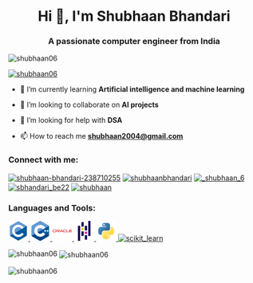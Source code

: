 <h1 align="center">Hi 👋, I'm Shubhaan Bhandari</h1>
<h3 align="center">A passionate computer engineer from India</h3>

<p align="left"> <img src="https://komarev.com/ghpvc/?username=shubhaan06&label=Profile%20views&color=0e75b6&style=flat" alt="shubhaan06" /> </p>

<p align="left"> <a href="https://github.com/ryo-ma/github-profile-trophy"><img src="https://github-profile-trophy.vercel.app/?username=shubhaan06" alt="shubhaan06" /></a> </p>

- 🌱 I’m currently learning **Artificial intelligence and machine learning**

- 👯 I’m looking to collaborate on **AI projects**

- 🤝 I’m looking for help with **DSA**

- 📫 How to reach me **shubhaan2004@gmail.com**

<h3 align="left">Connect with me:</h3>
<p align="left">
<a href="https://linkedin.com/in/shubhaan-bhandari-238710255" target="blank"><img align="center" src="https://raw.githubusercontent.com/rahuldkjain/github-profile-readme-generator/master/src/images/icons/Social/linked-in-alt.svg" alt="shubhaan-bhandari-238710255" height="30" width="40" /></a>
<a href="https://kaggle.com/shubhaanbhandari" target="blank"><img align="center" src="https://raw.githubusercontent.com/rahuldkjain/github-profile-readme-generator/master/src/images/icons/Social/kaggle.svg" alt="shubhaanbhandari" height="30" width="40" /></a>
<a href="https://instagram.com/_shubhaan_6" target="blank"><img align="center" src="https://raw.githubusercontent.com/rahuldkjain/github-profile-readme-generator/master/src/images/icons/Social/instagram.svg" alt="_shubhaan_6" height="30" width="40" /></a>
<a href="https://www.hackerrank.com/sbhandari_be22" target="blank"><img align="center" src="https://raw.githubusercontent.com/rahuldkjain/github-profile-readme-generator/master/src/images/icons/Social/hackerrank.svg" alt="sbhandari_be22" height="30" width="40" /></a>
<a href="https://www.leetcode.com/shubhaan" target="blank"><img align="center" src="https://raw.githubusercontent.com/rahuldkjain/github-profile-readme-generator/master/src/images/icons/Social/leet-code.svg" alt="shubhaan" height="30" width="40" /></a>
</p>

<h3 align="left">Languages and Tools:</h3>
<p align="left"> <a href="https://www.cprogramming.com/" target="_blank" rel="noreferrer"> <img src="https://raw.githubusercontent.com/devicons/devicon/master/icons/c/c-original.svg" alt="c" width="40" height="40"/> </a> <a href="https://www.w3schools.com/cpp/" target="_blank" rel="noreferrer"> <img src="https://raw.githubusercontent.com/devicons/devicon/master/icons/cplusplus/cplusplus-original.svg" alt="cplusplus" width="40" height="40"/> </a> <a href="https://www.oracle.com/" target="_blank" rel="noreferrer"> <img src="https://raw.githubusercontent.com/devicons/devicon/master/icons/oracle/oracle-original.svg" alt="oracle" width="40" height="40"/> </a> <a href="https://pandas.pydata.org/" target="_blank" rel="noreferrer"> <img src="https://raw.githubusercontent.com/devicons/devicon/2ae2a900d2f041da66e950e4d48052658d850630/icons/pandas/pandas-original.svg" alt="pandas" width="40" height="40"/> </a> <a href="https://www.python.org" target="_blank" rel="noreferrer"> <img src="https://raw.githubusercontent.com/devicons/devicon/master/icons/python/python-original.svg" alt="python" width="40" height="40"/> </a> <a href="https://scikit-learn.org/" target="_blank" rel="noreferrer"> <img src="https://upload.wikimedia.org/wikipedia/commons/0/05/Scikit_learn_logo_small.svg" alt="scikit_learn" width="40" height="40"/> </a> </p>

<p><img align="left" src="https://github-readme-stats.vercel.app/api/top-langs?username=shubhaan06&show_icons=true&locale=en&layout=compact" alt="shubhaan06" /></p>

<p>&nbsp;<img align="center" src="https://github-readme-stats.vercel.app/api?username=shubhaan06&show_icons=true&locale=en" alt="shubhaan06" /></p>

<p><img align="center" src="https://github-readme-streak-stats.herokuapp.com/?user=shubhaan06&" alt="shubhaan06" /></p>
